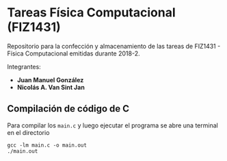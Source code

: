 # **Tareas Física Computacional (FIZ1431)**
Repositorio para la confección y almacenamiento de las tareas de FIZ1431 -
Física Computacional emitidas durante 2018-2.

Integrantes:
+ __Juan Manuel González__
+ __Nicolás A. Van Sint Jan__

## Compilación de código de C
Para compilar los `main.c` y luego ejecutar el programa se abre una terminal
en el directorio

```
gcc -lm main.c -o main.out
./main.out
```
